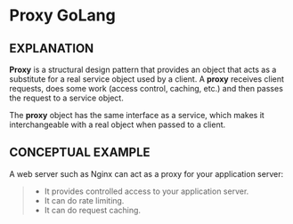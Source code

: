 # Proxy GoLang

## EXPLANATION
**Proxy** is a structural design pattern that provides an object that acts as a substitute for a real service object used by a client. A **proxy** receives client requests, does some work (access control, caching, etc.) and then passes the request to a service object.

The **proxy** object has the same interface as a service, which makes it interchangeable with a real object when passed to a client.

## CONCEPTUAL EXAMPLE
A web server such as Nginx can act as a proxy for your application server:
>* It provides controlled access to your application server.
>* It can do rate limiting.
>* It can do request caching.


